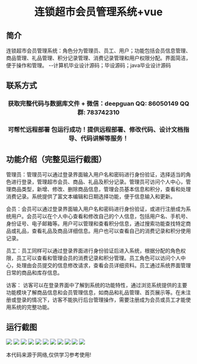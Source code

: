 <p><h1 align="center">连锁超市会员管理系统+vue</h1></p>

## 简介
连锁超市会员管理系统：角色分为管理员、员工、用户；功能包括会员信息管理、商品管理、礼品管理、积分记录管理、消费记录管理和用户权限分配。界面简洁，便于操作和管理。    --计算机毕业设计源码；毕设源码；java毕业设计源码


## 联系方式
<p><h3 align="center">获取完整代码与数据库文件 + 微信：deepguan QQ: 86050149 QQ群: 783742310</h3></p>
<p><h3 align="center">可帮忙远程部署 包运行成功！提供远程部署、修改代码、设计文档指导、代码讲解等服务！</h3></p>

## 功能介绍（完整见运行截图）
管理员：管理员可以通过登录界面输入用户名和密码进行身份验证，选择适当的角色进行登录，管理超市会员、商品、礼品及积分记录。管理员可访问个人中心，管理商品类型，新增、修改、删除商品信息，管理会员基本信息和积分，查看和处理消费记录。系统提供了富文本编辑和日期选择功能，便于信息输入和更新。

会员：会员可以通过登录界面输入用户名和密码进行身份验证，或进行注册成为系统用户。会员可以在个人中心查看和修改自己的个人信息，包括用户名、手机号、身份证号、电子邮箱等。用户可以管理和查看积分信息，通过搜索功能查找特定商品或礼品，查看礼品及商品详细信息。用户也可以查看自己的消费记录和积分使用记录。

员工：员工同样可以通过登录界面进行身份验证后进入系统，根据分配的角色权限，员工可以查看和管理会员的消费记录和积分管理。员工角色可以访问个人中心，处理由会员提交的信息修改请求，查看会员详细资料。员工通过系统界面管理日常的商品和库存信息。

访客： 访客可以在登录界面中了解到系统的功能特性，通过浏览系统提供的主要功能模块了解商品信息和会员管理信息，如商品和礼品管理、首页展示等。在未注册或登录的情况下，访客不能执行后台管理操作，需要注册成为会员或员工才能使用系统的完整功能。


## 运行截图
![](https://bs-1329754181.cos.ap-shanghai.myqcloud.com/ssm/ChainSupermarketMembershipManagementSystem/img/001.jpg)
![](https://bs-1329754181.cos.ap-shanghai.myqcloud.com/ssm/ChainSupermarketMembershipManagementSystem/img/002.jpg)
![](https://bs-1329754181.cos.ap-shanghai.myqcloud.com/ssm/ChainSupermarketMembershipManagementSystem/img/003.jpg)
![](https://bs-1329754181.cos.ap-shanghai.myqcloud.com/ssm/ChainSupermarketMembershipManagementSystem/img/004.jpg)
![](https://bs-1329754181.cos.ap-shanghai.myqcloud.com/ssm/ChainSupermarketMembershipManagementSystem/img/005.jpg)
![](https://bs-1329754181.cos.ap-shanghai.myqcloud.com/ssm/ChainSupermarketMembershipManagementSystem/img/006.jpg)
![](https://bs-1329754181.cos.ap-shanghai.myqcloud.com/ssm/ChainSupermarketMembershipManagementSystem/img/007.jpg)
![](https://bs-1329754181.cos.ap-shanghai.myqcloud.com/ssm/ChainSupermarketMembershipManagementSystem/img/008.jpg)
![](https://bs-1329754181.cos.ap-shanghai.myqcloud.com/ssm/ChainSupermarketMembershipManagementSystem/img/009.jpg)
![](https://bs-1329754181.cos.ap-shanghai.myqcloud.com/ssm/ChainSupermarketMembershipManagementSystem/img/010.jpg)
![](https://bs-1329754181.cos.ap-shanghai.myqcloud.com/ssm/ChainSupermarketMembershipManagementSystem/img/011.jpg)

<p>本代码来源于网络,仅供学习参考使用!</p>

